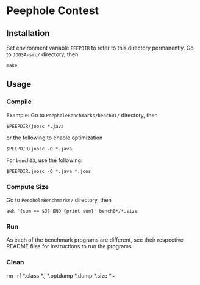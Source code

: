 # Peephole Contest
## Installation
Set environment variable `PEEPDIR` to refer to this directory permanently. Go to `JOOSA-src/` directory, then
```
make
```
## Usage
### Compile
Example: Go to `PeepholeBenchmarks/bench01/` directory, then
```
$PEEPDIR/joosc *.java
```
or the following to enable optimization
```
$PEEPDIR/joosc -O *.java
```
For `bench03`, use the following:
```
$PEEPDIR.joosc -O *.java *.joos
```
### Compute Size
Go to `PeepholeBenchmarks/` directory, then
```
awk '{sum += $3} END {print sum}' bench0*/*.size
```
### Run
As each of the benchmark programs are different, see their respective README files for instructions to run the programs.
### Clean
rm -rf *.class *.j *.optdump *.dump *.size *~
